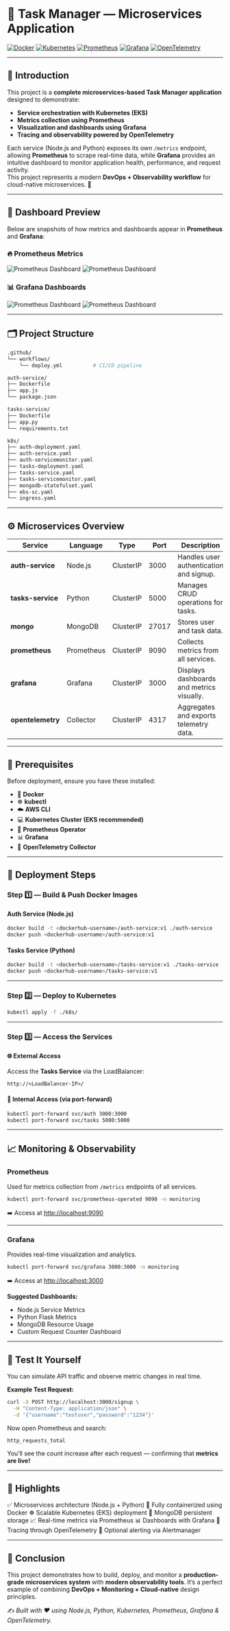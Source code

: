 # 🧩 Task Manager — Microservices Application

[![Docker](https://img.shields.io/badge/Docker-2496ED?style=for-the-badge&logo=docker&logoColor=white)](https://www.docker.com/)
[![Kubernetes](https://img.shields.io/badge/Kubernetes-326CE5?style=for-the-badge&logo=kubernetes&logoColor=white)](https://kubernetes.io/)
[![Prometheus](https://img.shields.io/badge/Prometheus-E6522C?style=for-the-badge&logo=prometheus&logoColor=white)](https://prometheus.io/)
[![Grafana](https://img.shields.io/badge/Grafana-F46800?style=for-the-badge&logo=grafana&logoColor=white)](https://grafana.com/)
[![OpenTelemetry](https://img.shields.io/badge/OpenTelemetry-583EDA?style=for-the-badge&logo=opentelemetry&logoColor=white)](https://opentelemetry.io/)

---

## 🌟 Introduction

This project is a **complete microservices-based Task Manager application** designed to demonstrate:
- **Service orchestration with Kubernetes (EKS)**  
- **Metrics collection using Prometheus**  
- **Visualization and dashboards using Grafana**  
- **Tracing and observability powered by OpenTelemetry**

Each service (Node.js and Python) exposes its own `/metrics` endpoint, allowing **Prometheus** to scrape real-time data, while **Grafana** provides an intuitive dashboard to monitor application health, performance, and request activity.  
This project represents a modern **DevOps + Observability workflow** for cloud-native microservices. 🚀

---

## 📸 Dashboard Preview

Below are snapshots of how metrics and dashboards appear in **Prometheus** and **Grafana**:

### 🔥 Prometheus Metrics  
![Prometheus Dashboard](./assets/prometheus-dashboard1.JPG)
![Prometheus Dashboard](./assets/prometheus-dashboard2.JPG)
<!-- Add Screenshot Here (Prometheus Screenshot 1) -->
<!-- Add Screenshot Here (Prometheus Screenshot 2) -->

### 📊 Grafana Dashboards  
![Prometheus Dashboard](./assets/grafana-visualization1.JPG)
![Prometheus Dashboard](./assets/grafana-visualization2.JPG)

---

## 🗂️ Project Structure

```bash
.github/
└── workflows/
    └── deploy.yml          # CI/CD pipeline

auth-service/
├── Dockerfile
├── app.js
└── package.json

tasks-service/
├── Dockerfile
├── app.py
└── requirements.txt

k8s/
├── auth-deployment.yaml
├── auth-service.yaml
├── auth-servicemonitor.yaml
├── tasks-deployment.yaml
├── tasks-service.yaml
├── tasks-servicemonitor.yaml
├── mongodb-statefulset.yaml
├── ebs-sc.yaml
└── ingress.yaml
````

---

## ⚙️ Microservices Overview

| Service           | Language   | Type      | Port  | Description                               |
| ----------------- | ---------- | --------- | ----- | ----------------------------------------- |
| **auth-service**  | Node.js    | ClusterIP | 3000  | Handles user authentication and signup.   |
| **tasks-service** | Python     | ClusterIP | 5000  | Manages CRUD operations for tasks.        |
| **mongo**         | MongoDB    | ClusterIP | 27017 | Stores user and task data.                |
| **prometheus**    | Prometheus | ClusterIP | 9090  | Collects metrics from all services.       |
| **grafana**       | Grafana    | ClusterIP | 3000  | Displays dashboards and metrics visually. |
| **opentelemetry** | Collector  | ClusterIP | 4317  | Aggregates and exports telemetry data.    |

---

## 🧰 Prerequisites

Before deployment, ensure you have these installed:

* 🐳 **Docker**
* ☸️ **kubectl**
* ☁️ **AWS CLI**
* 💻 **Kubernetes Cluster (EKS recommended)**
* 🔎 **Prometheus Operator**
* 📊 **Grafana**
* 🧠 **OpenTelemetry Collector**

---

## 🚀 Deployment Steps

### **Step 1️⃣ — Build & Push Docker Images**

#### Auth Service (Node.js)

```bash
docker build -t <dockerhub-username>/auth-service:v1 ./auth-service
docker push <dockerhub-username>/auth-service:v1
```

#### Tasks Service (Python)

```bash
docker build -t <dockerhub-username>/tasks-service:v1 ./tasks-service
docker push <dockerhub-username>/tasks-service:v1
```

---

### **Step 2️⃣ — Deploy to Kubernetes**

```bash
kubectl apply -f ./k8s/
```

---

### **Step 3️⃣ — Access the Services**

#### 🌐 External Access

Access the **Tasks Service** via the LoadBalancer:

```
http://<LoadBalancer-IP>/
```

#### 🔗 Internal Access (via port-forward)

```bash
kubectl port-forward svc/auth 3000:3000
kubectl port-forward svc/tasks 5000:5000
```

---

## 📈 Monitoring & Observability

### **Prometheus**

Used for metrics collection from `/metrics` endpoints of all services.

```bash
kubectl port-forward svc/prometheus-operated 9090 -n monitoring
```

➡️ Access at [http://localhost:9090](http://localhost:9090)

---

### **Grafana**

Provides real-time visualization and analytics.

```bash
kubectl port-forward svc/grafana 3000:3000 -n monitoring
```

➡️ Access at [http://localhost:3000](http://localhost:3000)

**Suggested Dashboards:**

* Node.js Service Metrics
* Python Flask Metrics
* MongoDB Resource Usage
* Custom Request Counter Dashboard

---

## 🧪 Test It Yourself

You can simulate API traffic and observe metric changes in real time.

**Example Test Request:**

```bash
curl -X POST http://localhost:3000/signup \
  -H "Content-Type: application/json" \
  -d '{"username":"testuser","password":"1234"}'
```

Now open Prometheus and search:

```
http_requests_total
```

You’ll see the count increase after each request — confirming that **metrics are live!**

---

## 🧠 Highlights

✅ Microservices architecture (Node.js + Python)
🐳 Fully containerized using Docker
☸️ Scalable Kubernetes (EKS) deployment
💾 MongoDB persistent storage
📈 Real-time metrics via Prometheus
📊 Dashboards with Grafana
🧩 Tracing through OpenTelemetry
🚨 Optional alerting via Alertmanager

---

## 🏁 Conclusion

This project demonstrates how to build, deploy, and monitor a **production-grade microservices system** with **modern observability tools**.
It’s a perfect example of combining **DevOps + Monitoring + Cloud-native** design principles.

✍️ *Built with ❤️ using Node.js, Python, Kubernetes, Prometheus, Grafana & OpenTelemetry.*

